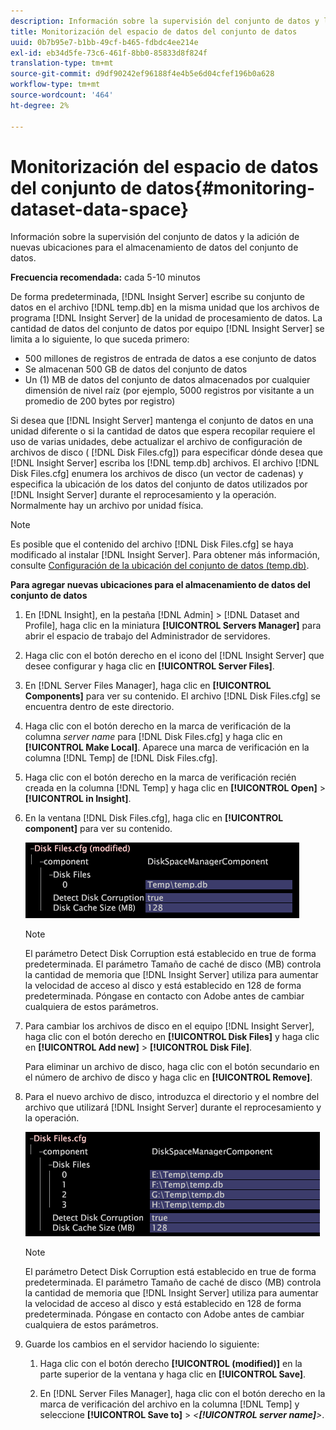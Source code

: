 ```yaml
---
description: Información sobre la supervisión del conjunto de datos y la adición de nuevas ubicaciones para el almacenamiento de datos del conjunto de datos.
title: Monitorización del espacio de datos del conjunto de datos
uuid: 0b7b95e7-b1bb-49cf-b465-fdbdc4ee214e
exl-id: eb34d5fe-73c6-461f-8bb0-85833d8f824f
translation-type: tm+mt
source-git-commit: d9df90242ef96188f4e4b5e6d04cfef196b0a628
workflow-type: tm+mt
source-wordcount: '464'
ht-degree: 2%

---
```


# Monitorización del espacio de datos del conjunto de datos{#monitoring-dataset-data-space}

Información sobre la supervisión del conjunto de datos y la adición de nuevas ubicaciones para el almacenamiento de datos del conjunto de datos.

**Frecuencia recomendada:** cada 5-10 minutos

De forma predeterminada, [!DNL Insight Server] escribe su conjunto de datos en el archivo [!DNL temp.db] en la misma unidad que los archivos de programa [!DNL Insight Server] de la unidad de procesamiento de datos. La cantidad de datos del conjunto de datos por equipo [!DNL Insight Server] se limita a lo siguiente, lo que suceda primero:

* 500 millones de registros de entrada de datos a ese conjunto de datos
* Se almacenan 500 GB de datos del conjunto de datos
* Un (1) MB de datos del conjunto de datos almacenados por cualquier dimensión de nivel raíz (por ejemplo, 5000 registros por visitante a un promedio de 200 bytes por registro)

Si desea que [!DNL Insight Server] mantenga el conjunto de datos en una unidad diferente o si la cantidad de datos que espera recopilar requiere el uso de varias unidades, debe actualizar el archivo de configuración de archivos de disco ( [!DNL Disk Files.cfg]) para especificar dónde desea que [!DNL Insight Server] escriba los [!DNL temp.db] archivos. El archivo [!DNL Disk Files.cfg] enumera los archivos de disco (un vector de cadenas) y especifica la ubicación de los datos del conjunto de datos utilizados por [!DNL Insight Server] durante el reprocesamiento y la operación. Normalmente hay un archivo por unidad física.

>[!NOTE]
>
>Es posible que el contenido del archivo [!DNL Disk Files.cfg] se haya modificado al instalar [!DNL Insight Server]. Para obtener más información, consulte [Configuración de la ubicación del conjunto de datos (temp.db)](../../../../home/c-inst-svr/c-install-ins-svr/t-install-proc-inst-svr-dpu/t-cfg-loc-dtst.md#task-f645eefecb154e679acbb480a07c1f0e).

**Para agregar nuevas ubicaciones para el almacenamiento de datos del conjunto de datos**

1. En [!DNL Insight], en la pestaña [!DNL Admin] > [!DNL Dataset and Profile], haga clic en la miniatura **[!UICONTROL Servers Manager]** para abrir el espacio de trabajo del Administrador de servidores.
1. Haga clic con el botón derecho en el icono del [!DNL Insight Server] que desee configurar y haga clic en **[!UICONTROL Server Files]**.
1. En [!DNL Server Files Manager], haga clic en **[!UICONTROL Components]** para ver su contenido. El archivo [!DNL Disk Files.cfg] se encuentra dentro de este directorio.
1. Haga clic con el botón derecho en la marca de verificación de la columna *server name* para [!DNL Disk Files.cfg] y haga clic en **[!UICONTROL Make Local]**. Aparece una marca de verificación en la columna [!DNL Temp] de [!DNL Disk Files.cfg].
1. Haga clic con el botón derecho en la marca de verificación recién creada en la columna [!DNL Temp] y haga clic en **[!UICONTROL Open]** > **[!UICONTROL in Insight]**.
1. En la ventana [!DNL Disk Files.cfg], haga clic en **[!UICONTROL component]** para ver su contenido.

   ![Información sobre los pasos](assets/cfg_diskfiles_examplevalues.png)

   >[!NOTE]
   >
   >El parámetro Detect Disk Corruption está establecido en true de forma predeterminada. El parámetro Tamaño de caché de disco (MB) controla la cantidad de memoria que [!DNL Insight Server] utiliza para aumentar la velocidad de acceso al disco y está establecido en 128 de forma predeterminada. Póngase en contacto con Adobe antes de cambiar cualquiera de estos parámetros.

1. Para cambiar los archivos de disco en el equipo [!DNL Insight Server], haga clic con el botón derecho en **[!UICONTROL Disk Files]** y haga clic en **[!UICONTROL Add new]** > **[!UICONTROL Disk File]**.

   Para eliminar un archivo de disco, haga clic con el botón secundario en el número de archivo de disco y haga clic en **[!UICONTROL Remove]**.

1. Para el nuevo archivo de disco, introduzca el directorio y el nombre del archivo que utilizará [!DNL Insight Server] durante el reprocesamiento y la operación.

   ![Información sobre los pasos](assets/cfg_diskfiles_exampleNewValues.png)

   >[!NOTE]
   >
   >El parámetro Detect Disk Corruption está establecido en true de forma predeterminada. El parámetro Tamaño de caché de disco (MB) controla la cantidad de memoria que [!DNL Insight Server] utiliza para aumentar la velocidad de acceso al disco y está establecido en 128 de forma predeterminada. Póngase en contacto con Adobe antes de cambiar cualquiera de estos parámetros.

1. Guarde los cambios en el servidor haciendo lo siguiente:

   1. Haga clic con el botón derecho **[!UICONTROL (modified)]** en la parte superior de la ventana y haga clic en **[!UICONTROL Save]**.

   1. En [!DNL Server Files Manager], haga clic con el botón derecho en la marca de verificación del archivo en la columna [!DNL Temp] y seleccione **[!UICONTROL Save to]** > *&lt;**[!UICONTROL server name]**>*.
